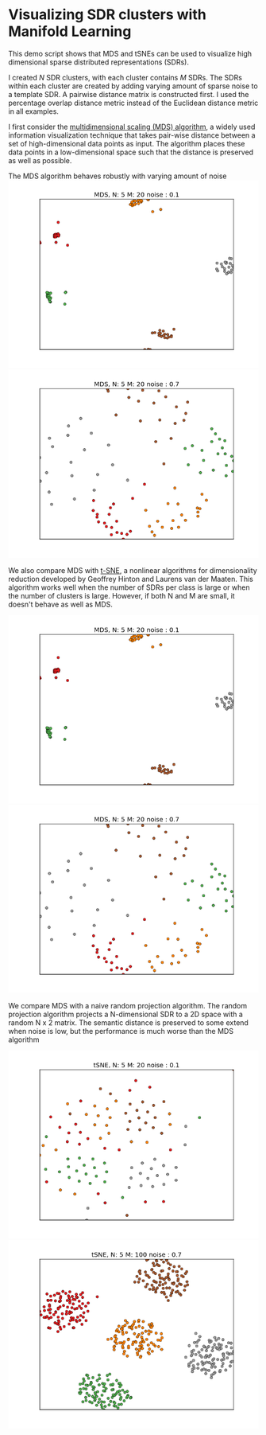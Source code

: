 # Visualizing SDR clusters with Manifold Learning

This demo script shows that MDS and tSNEs can be used to visualize high dimensional
sparse distributed representations (SDRs).

I created *N* SDR clusters, with each cluster contains *M* SDRs. The SDRs within each cluster are created by adding varying amount of sparse noise to a template SDR. A pairwise distance matrix is constructed first. I used the percentage overlap distance metric instead of the Euclidean distance metric in all examples. 

I first consider the [multidimensional scaling (MDS) algorithm](https://en.wikipedia.org/wiki/Multidimensional_scaling), a widely used information visualization technique that
takes pair-wise distance between a set of high-dimensional data points as input.
The algorithm places these data points in a low-dimensional space such that
the distance is preserved as well as possible.


The MDS algorithm behaves robustly with varying amount of noise
![alt text](figures/MDS_clusterN_5_M_20_noiseLevel_0.1.png)
![alt text](figures/MDS_clusterN_5_M_20_noiseLevel_0.7.png)


We also compare MDS with [t-SNE](https://en.wikipedia.org/wiki/T-distributed_stochastic_neighbor_embedding), a nonlinear algorithms for dimensionality reduction developed by Geoffrey Hinton and Laurens van der Maaten. This algorithm works well when the number of SDRs per class is large or when the number of clusters is large. However, if both N and M are small, it doesn't behave as well as MDS. 

![alt text](figures/MDS_clusterN_5_M_20_noiseLevel_0.1.png)
![alt text](figures/MDS_clusterN_5_M_20_noiseLevel_0.7.png)


We compare MDS with a naive random projection algorithm. The random
projection algorithm projects a N-dimensional SDR to a 2D space with a random
N x 2 matrix. The semantic distance is preserved to some extend when noise
is low, but the performance is much worse than the MDS algorithm

![alt text](figures/tSNE_clusterN_5_M_20_noiseLevel_0.1.png)
![alt text](figures/tSNE_clusterN_5_M_100_noiseLevel_0.7.png)